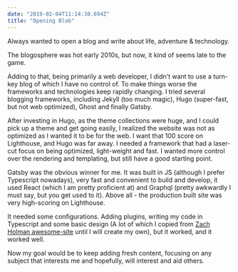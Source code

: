 ```yaml
---
date: "2019-02-04T11:14:30.694Z"
title: "Opening Blob"
---
```


Always wanted to open a blog and write about life, adventure & technology.

The blogosphere was hot early 2010s, but now, it kind of seems late to the game.

Adding to that, being primarily a web developer, I didn't want to use a turn-key blog of which I have no control of. To make things worse the frameworks and technologies keep rapidly changing. I tried several blogging frameworks, including Jekyll (too much magic), Hugo (super-fast, but not web optimized), Ghost and finally Gatsby.

After investing in Hugo, as the theme collections were huge, and I could pick up a theme and get going easily, I realized the website was not as optimized as I wanted it to be for the web. I want that 100 score on Lighthouse, and Hugo was far away. I needed a framework that had a laser-cut focus on being optimized, light-weight and fast. I wanted more control over the rendering and templating, but still have a good starting point.

Gatsby was the obvious winner for me. It was built in JS (although I prefer Typescript nowadays), very fast and convenient to build and develop, it used React (which I am pretty proficient at) and Graphql (pretty awkwardly I must say, but you get used to it). Above all - the production built site was very high-scoring on Lighthouse.

It needed some configurations. Adding plugins, writing my code in Typescript and some basic design (A lot of which I copied from [Zach Holman awesome-site](https://zachholman.com/) until I will create my own), but it worked, and it worked well.

Now my goal would be to keep adding fresh content, focusing on any subject that interests me and hopefully, will interest and aid others.

